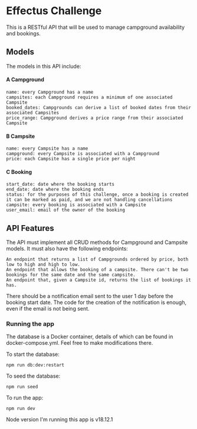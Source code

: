 # Effectus Challenge

This is a RESTful API that will be used to manage campground availability and bookings.

## Models

The models in this API include:

#### A Campground

    name: every Campground has a name
    campsites: each Campground requires a minimum of one associated Campsite
    booked_dates: Campgrounds can derive a list of booked dates from their associated Campsites
    price_range: Campground derives a price range from their associated Campsite

#### B Campsite

    name: every Campsite has a name
    campground: every Campsite is associated with a Campground
    price: each Campsite has a single price per night

#### C Booking

    start_date: date where the booking starts
    end_date: date where the booking ends
    status: for the purposes of this challenge, once a booking is created it can be marked as paid, and we are not handling cancellations
    campsite: every booking is associated with a Campsite
    user_email: email of the owner of the booking

## API Features

The API must implement all CRUD methods for Campground and Campsite models. It must also have the following endpoints:

    An endpoint that returns a list of Campgrounds ordered by price, both low to high and high to low.
    An endpoint that allows the booking of a campsite. There can't be two bookings for the same date and the same campsite.
    An endpoint that, given a Campsite id, returns the list of bookings it has.

There should be a notification email sent to the user 1 day before the booking start date. The code for the creation of the notification is enough, even if the email is not being sent.

### Running the app

The database is a Docker container, details of which can be found in docker-compose.yml. Feel free to make modifications there.

To start the database:

    npm run db:dev:restart

To seed the database:

    npm run seed

To run the app:

    npm run dev

Node version I'm running this app is v18.12.1
